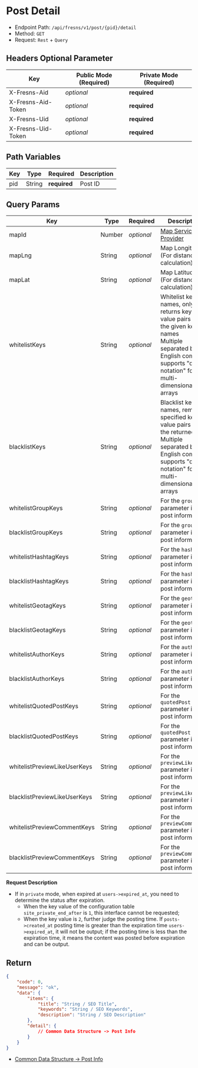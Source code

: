 # Post Detail

- Endpoint Path: `/api/fresns/v1/post/{pid}/detail`
- Method: `GET`
- Request: `Rest` + `Query`

## Headers Optional Parameter

| Key | Public Mode (Required) | Private Mode (Required) |
| --- | --- | --- |
| X-Fresns-Aid | *optional* | **required** |
| X-Fresns-Aid-Token | *optional* | **required** |
| X-Fresns-Uid | *optional* | **required** |
| X-Fresns-Uid-Token | *optional* | **required** |

## Path Variables

| Key | Type | Required | Description |
| --- | --- | --- | --- |
| pid | String | **required** | Post ID |

## Query Params

| Key | Type | Required | Description |
| --- | --- | --- | --- |
| mapId | Number | *optional* | [Map Service Provider](../../reference/dictionary/maps.md) |
| mapLng | String | *optional* | Map Longitude (For distance calculation) |
| mapLat | String | *optional* | Map Latitude (For distance calculation) |
| whitelistKeys | String | *optional* | Whitelist key names, only returns key-value pairs for the given key names<br>Multiple separated by English commas, supports "dot notation" for multi-dimensional arrays |
| blacklistKeys | String | *optional* | Blacklist key names, removes specified key-value pairs from the returned data<br>Multiple separated by English commas, supports "dot notation" for multi-dimensional arrays |
| whitelistGroupKeys | String | *optional* | For the `group` parameter in the post information |
| blacklistGroupKeys | String | *optional* | For the `group` parameter in the post information |
| whitelistHashtagKeys | String | *optional* | For the `hashtags` parameter in the post information |
| blacklistHashtagKeys | String | *optional* | For the `hashtags` parameter in the post information |
| whitelistGeotagKeys | String | *optional* | For the `geotag` parameter in the post information |
| blacklistGeotagKeys | String | *optional* | For the `geotag` parameter in the post information |
| whitelistAuthorKeys | String | *optional* | For the `author` parameter in the post information |
| blacklistAuthorKeys | String | *optional* | For the `author` parameter in the post information |
| whitelistQuotedPostKeys | String | *optional* | For the `quotedPost` parameter in the post information |
| blacklistQuotedPostKeys | String | *optional* | For the `quotedPost` parameter in the post information |
| whitelistPreviewLikeUserKeys | String | *optional* | For the `previewLikeUsers` parameter in the post information |
| blacklistPreviewLikeUserKeys | String | *optional* | For the `previewLikeUsers` parameter in the post information |
| whitelistPreviewCommentKeys | String | *optional* | For the `previewComments` parameter in the post information |
| blacklistPreviewCommentKeys | String | *optional* | For the `previewComments` parameter in the post information |

**Request Description**

- If in `private` mode, when expired at `users->expired_at`, you need to determine the status after expiration.
    - When the key value of the configuration table `site_private_end_after` is `1`, this interface cannot be requested;
    - When the key value is `2`, further judge the posting time. If `posts->created_at` posting time is greater than the expiration time `users->expired_at`, it will not be output; if the posting time is less than the expiration time, it means the content was posted before expiration and can be output.

## Return

```json
{
    "code": 0,
    "message": "ok",
    "data": {
        "items": {
            "title": "String / SEO Title",
            "keywords": "String / SEO Keywords",
            "description": "String / SEO Description"
        },
        "detail": {
            // Common Data Structure -> Post Info
        }
    }
}
```

- [Common Data Structure -> Post Info](../../reference/data/post.md)
